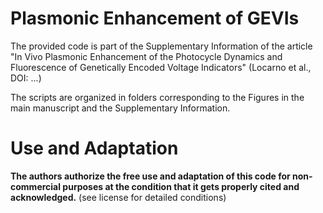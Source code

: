 # Plasmonic Enhancement of GEVIs
The provided code is part of the Supplementary Information of the article "In Vivo Plasmonic Enhancement of the Photocycle Dynamics and Fluorescence of Genetically Encoded Voltage Indicators" (Locarno et al., DOI: ...)

The scripts are organized in folders corresponding to the Figures in the main manuscript and the Supplementary Information.


# Use and Adaptation
<b>The authors authorize the free use and adaptation of this code for non-commercial purposes at the condition that it gets properly cited and acknowledged.</b> (see license for detailed conditions)
